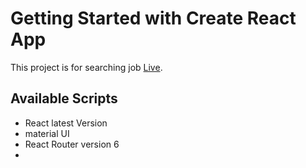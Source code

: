 # Getting Started with Create React App

This project is for searching job [Live](https://github.com/facebook/create-react-app).

## Available Scripts

- React latest Version
- material UI
- React Router version 6
- 
